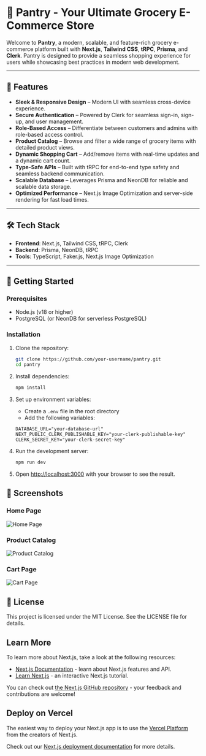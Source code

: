 # 🛒 Pantry - Your Ultimate Grocery E-Commerce Store

Welcome to **Pantry**, a modern, scalable, and feature-rich grocery e-commerce platform built with **Next.js**, **Tailwind CSS**, **tRPC**, **Prisma**, and **Clerk**. Pantry is designed to provide a seamless shopping experience for users while showcasing best practices in modern web development.

---

## 🚀 Features

- **Sleek & Responsive Design** – Modern UI with seamless cross-device experience.
- **Secure Authentication** – Powered by Clerk for seamless sign-in, sign-up, and user management.
- **Role-Based Access** – Differentiate between customers and admins with role-based access control.
- **Product Catalog** – Browse and filter a wide range of grocery items with detailed product views.
- **Dynamic Shopping Cart** – Add/remove items with real-time updates and a dynamic cart count.
- **Type-Safe APIs** – Built with tRPC for end-to-end type safety and seamless backend communication.
- **Scalable Database** – Leverages Prisma and NeonDB for reliable and scalable data storage.
- **Optimized Performance** – Next.js Image Optimization and server-side rendering for fast load times.

---

## 🛠️ Tech Stack

- **Frontend**: Next.js, Tailwind CSS, tRPC, Clerk
- **Backend**: Prisma, NeonDB, tRPC
- **Tools**: TypeScript, Faker.js, Next.js Image Optimization

---

## 🚀 Getting Started

### Prerequisites

- Node.js (v18 or higher)
- PostgreSQL (or NeonDB for serverless PostgreSQL)

### Installation

1. Clone the repository:

   ```bash
   git clone https://github.com/your-username/pantry.git
   cd pantry
   ```

2. Install dependencies:

   ```bash
   npm install
   ```

3. Set up environment variables:

   - Create a `.env` file in the root directory
   - Add the following variables:

   ```env
   DATABASE_URL="your-database-url"
   NEXT_PUBLIC_CLERK_PUBLISHABLE_KEY="your-clerk-publishable-key"
   CLERK_SECRET_KEY="your-clerk-secret-key"
   ```

4. Run the development server:

   ```bash
   npm run dev
   ```

5. Open [http://localhost:3000](http://localhost:3000) with your browser to see the result.

## 📸 Screenshots

### Home Page

![Home Page](path-to-home-screenshot)

### Product Catalog

![Product Catalog](path-to-catalog-screenshot)

### Cart Page

![Cart Page](path-to-cart-screenshot)

## 📄 License

This project is licensed under the MIT License. See the LICENSE file for details.

## Learn More

To learn more about Next.js, take a look at the following resources:

- [Next.js Documentation](https://nextjs.org/docs) - learn about Next.js features and API.
- [Learn Next.js](https://nextjs.org/learn) - an interactive Next.js tutorial.

You can check out [the Next.js GitHub repository](https://github.com/vercel/next.js) - your feedback and contributions are welcome!

## Deploy on Vercel

The easiest way to deploy your Next.js app is to use the [Vercel Platform](https://vercel.com/new?utm_medium=default-template&filter=next.js&utm_source=create-next-app&utm_campaign=create-next-app-readme) from the creators of Next.js.

Check out our [Next.js deployment documentation](https://nextjs.org/docs/app/building-your-application/deploying) for more details.

